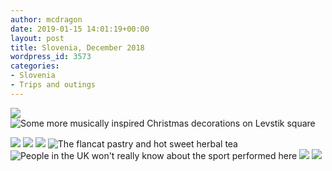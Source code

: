 ```yaml
---
author: mcdragon
date: 2019-01-15 14:01:19+00:00
layout: post
title: Slovenia, December 2018
wordpress_id: 3573
categories:
- Slovenia
- Trips and outings
---
```

![](https://img.mcdowell.si/2018/12/2018-12-24-21.03.03-1-1024x576.jpg)
![Some more musically inspired Christmas decorations on Levstik square](https://img.mcdowell.si/2018/12/2018-12-24-20.50.52-1-1024x576.jpg "Some more musically inspired Christmas decorations on Levstik square")

![](https://img.mcdowell.si/2018/12/2018-12-24-20.26.44-1024x576.jpg)
![](https://img.mcdowell.si/2018/12/2018-12-24-20.25.37-1024x576.jpg)
![](https://img.mcdowell.si/2018/12/2018-12-24-15.47.15-1024x576.jpg)
![The flancat pastry and hot sweet herbal tea](https://img.mcdowell.si/2018/12/2018-12-24-15.32.47-1-1024x576.jpg "The 'flancat' pastry and hot sweet herbal tea")
![People in the UK won't really know about the sport performed here](https://img.mcdowell.si/2018/12/2018-12-24-14.23.54-1-1024x576.jpg "People in the UK won't really know about the sport performed here")
![](https://img.mcdowell.si/2018/12/2018-12-24-14.17.16-1024x576.jpg)
![](https://img.mcdowell.si/2018/12/2018-12-25-08.19.22-2-1-1024x543.jpg)

